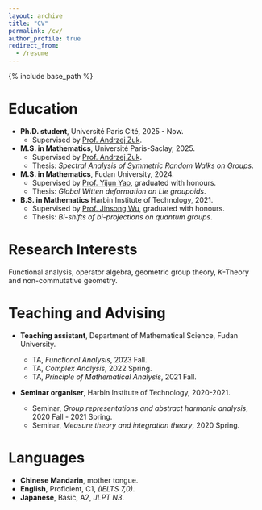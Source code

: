 ```yaml
---
layout: archive
title: "CV"
permalink: /cv/
author_profile: true
redirect_from:
  - /resume
---
```


{% include base_path %}

Education
======
* **Ph.D. student**, Université Paris Cité, 2025 - Now.
  * Supervised by [Prof. Andrzej Zuk](https://webusers.imj-prg.fr/~andrzej.zuk/index.html).
* **M.S. in Mathematics**, Université Paris-Saclay, 2025.
  * Supervised by [Prof. Andrzej Zuk](https://webusers.imj-prg.fr/~andrzej.zuk/index.html).
  * Thesis: *Spectral Analysis of Symmetric Random Walks on Groups*.
* **M.S. in Mathematics**, Fudan University, 2024.
  * Supervised by [Prof. Yijun Yao](https://math.fudan.edu.cn/fa/00/c30607a326144/page.htm), graduated with honours.
  * Thesis: *Global Witten deformation on Lie groupoids*.
* **B.S. in Mathematics** Harbin Institute of Technology, 2021.
  * Supervised by [Prof. Jinsong Wu](https://www.bimsa.cn/zh-CN/detail/jinsongwu.html), graduated with honours.
  * Thesis: *Bi-shifts of bi-projections on quantum groups*.

Research Interests
======
Functional analysis, operator algebra, geometric group theory, *K*-Theory and non-commutative geometry.
  
Teaching and Advising
======

* **Teaching assistant**, Department of Mathematical Science, Fudan University.
  * TA, *Functional Analysis*, 2023 Fall.
  * TA, *Complex Analysis*, 2022 Spring.
  * TA, *Principle of Mathematical Analysis*, 2021 Fall.

* **Seminar organiser**, Harbin Institute of Technology, 2020-2021.
  * Seminar, *Group representations and abstract harmonic analysis*, 2020 Fall - 2021 Spring.
  * Seminar, *Measure theory and integration theory*, 2020 Spring.
 
Languages
======
* **Chinese Mandarin**, mother tongue.
* **English**, Proficient, C1, *(IELTS 7,0)*.
* **Japanese**, Basic, A2, *JLPT N3*.

